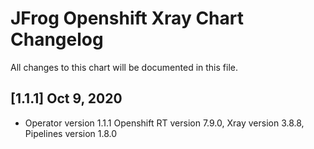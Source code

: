 # JFrog  Openshift Xray Chart Changelog
All changes to this chart will be documented in this file.

## [1.1.1] Oct 9, 2020
* Operator version 1.1.1 Openshift RT version 7.9.0, Xray version 3.8.8, Pipelines version 1.8.0

